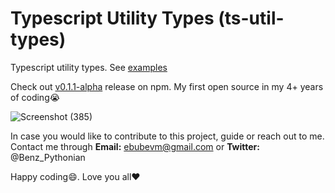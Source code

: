 # Typescript Utility Types  (ts-util-types)
Typescript utility types. See [examples](example.ts)

Check out [v0.1.1-alpha](npmjs.com/package/ts-util-types) release on npm. My first open source in my 4+ years of coding:sob:

![Screenshot (385)](https://user-images.githubusercontent.com/50826597/162469734-0671e83f-a877-4656-9f24-fbf26a8e8a5d.png)




In case you would like to contribute to this project, guide or reach out to me. Contact me through __Email:__ ebubevm@gmail.com or __Twitter:__ @Benz_Pythonian


Happy coding:smile:. Love you all:heart:
